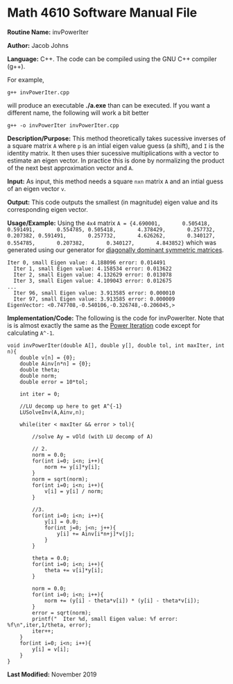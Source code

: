 # Math 4610 Software Manual File

**Routine Name:** invPowerIter

**Author:** Jacob Johns

**Language:** C++. The code can be compiled using the GNU C++ compiler (g++).

For example,

    g++ invPowerIter.cpp

will produce an executable **./a.exe** than can be executed. If you want a different name, the following will work a bit
better

    g++ -o invPowerIter invPowerIter.cpp

**Description/Purpose:** This method theoretically takes sucessive inverses of a square matrix `A` where `p` is an intial eigen value guess (a shift), and `I` is the identity matrix. It then uses thier sucessive multiplications with a vector to estimate an eigen vector. In practice this is done by normalizing the product of the next best approximation vector and `A`. 

**Input:** As input, this method needs a square `nxn` matrix `A` and an intial guess of an eigen vector `v`.

**Output:** This code outputs the smallest (in magnitude) eigen value and its corresponding eigen vector.

**Usage/Example:** Using the `4x4` matrix `A = {4.690001,       0.505418,       0.591491,       0.554785,
0.505418,       4.378429,       0.257732,       0.207382,
0.591491,       0.257732,       4.626262,       0.340127,
0.554785,       0.207382,       0.340127,       4.843852}` which was generated using our generator for [diagonally dominant symmetric matrices](https://github.com/jakeat555/math4610/blob/master/SoftwareManual/generateSymmetricDiagDom.md).

```
Iter 0, small Eigen value: 4.188096 error: 0.014491
  Iter 1, small Eigen value: 4.158534 error: 0.013622
  Iter 2, small Eigen value: 4.132629 error: 0.013078
  Iter 3, small Eigen value: 4.109043 error: 0.012675
...
  Iter 96, small Eigen value: 3.913585 error: 0.000010
  Iter 97, small Eigen value: 3.913585 error: 0.000009
EigenVector: <0.747708,-0.540106,-0.326748,-0.206045,>
```


**Implementation/Code:** The following is the code for invPowerIter. Note that is is almost exactly the same as the [Power Iteration](https://github.com/jakeat555/math4610/blob/master/SoftwareManual/powerIter.md) code except for calculating `A^-1`.
```
void invPowerIter(double A[], double y[], double tol, int maxIter, int n){
	double v[n] = {0};
	double Ainv[n*n] = {0};
	double theta;
	double norm;
	double error = 10*tol;
	
	int iter = 0;
	
	//LU decomp up here to get A^{-1}
	LUSolveInv(A,Ainv,n);
		
	while(iter < maxIter && error > tol){
		
		//solve Ay = vOld (with LU decomp of A)
		
		// 2.
		norm = 0.0;
		for(int i=0; i<n; i++){
			norm += y[i]*y[i];
		}
		norm = sqrt(norm);
		for(int i=0; i<n; i++){
			v[i] = y[i] / norm;
		}
		
		//3.
		for(int i=0; i<n; i++){
			y[i] = 0.0;
			for(int j=0; j<n; j++){
				y[i] += Ainv[i*n+j]*v[j];
			}
		}

		theta = 0.0;
		for(int i=0; i<n; i++){
			theta += v[i]*y[i];
		}
		
		norm = 0.0;
		for(int i=0; i<n; i++){
			norm += (y[i] - theta*v[i]) * (y[i] - theta*v[i]);
		}
		error = sqrt(norm);
		printf("  Iter %d, small Eigen value: %f error: %f\n",iter,1/theta, error);
		iter++;
	}
	for(int i=0; i<n; i++){
		y[i] = v[i];
	}	
}
```


**Last Modified:** November 2019
